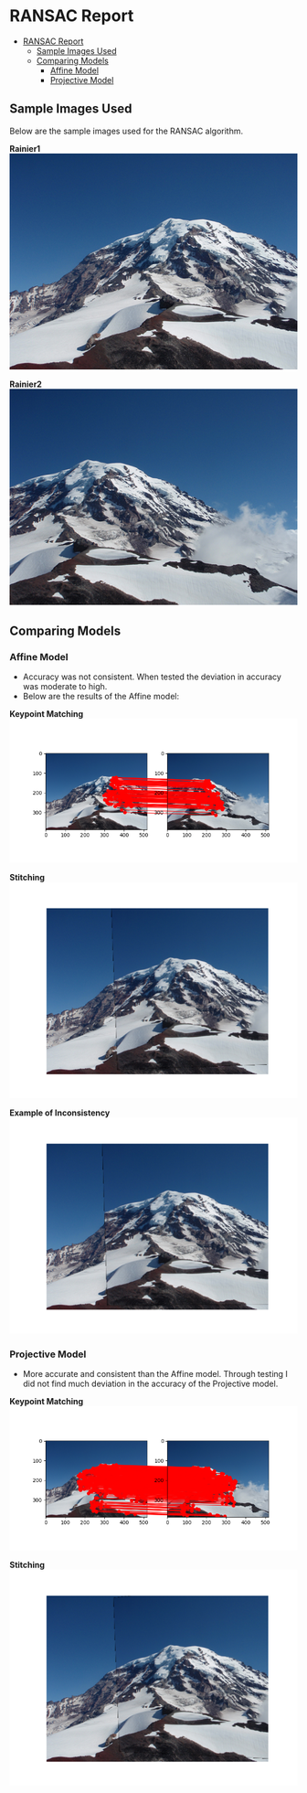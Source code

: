 # RANSAC Report

- [RANSAC Report](#ransac-report)
  - [Sample Images Used](#sample-images-used)
  - [Comparing Models](#comparing-models)
    - [Affine Model](#affine-model)
    - [Projective Model](#projective-model)

## Sample Images Used

Below are the sample images used for the RANSAC algorithm.

**Rainier1**
![Rainier1](/data/Rainier1.png "Rainier1.png")

**Rainier2**
![Rainier1](/data/Rainier2.png "Rainier1.png")

## Comparing Models

### Affine Model

- Accuracy was not consistent. When tested the deviation in accuracy was moderate to high.
- Below are the results of the Affine model:

**Keypoint Matching**
![affine-keypoints](./RANSAC_report_images/affine-keypoints.png "affine-keypoints.png")

**Stitching**
![affine-stitching](./RANSAC_report_images/affine-stitching.png "affine-stitching.png")

**Example of Inconsistency**
![affine-inconsistency](./RANSAC_report_images/affine-inconsistency.png "affine-inconsistency.png")

### Projective Model

- More accurate and consistent than the Affine model. Through testing I did not find much deviation in the accuracy of the Projective model.

**Keypoint Matching**
![projective-keypoints](./RANSAC_report_images/projective-keypoints.png "projective-keypoints.png")

**Stitching**
![projective-stitching](./RANSAC_report_images/projective-stitching.png "projective-stitching.png")
